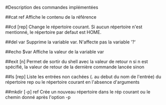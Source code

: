 #Description des commandes implémentées


##cat ref
Affiche le contenu de la référence

##cd [rep]
Change le répertoire courant.
Si aucun répertoire n'est mentionné, le répertoire par defaut est HOME.

##del var
Supprime la variable var.
N'affecte pas la variable '?'

##echo $var
Affiche la valeur de la variable var

##exit [n]
Permet de sortir du shell avec la valeur de retour n si n est spécifié, la valeur de retour de la dernière commande lancée sinon

##ls [rep]
Liste les entrées non cachées (. au debut du nom de l'entrée) du répertoire rep ou le répertoire courant en l'absence d'arguments

##mkdir [-p] ref
Crée un nouveau répertoire dans le rép courant ou le chemin donné après l'option -p